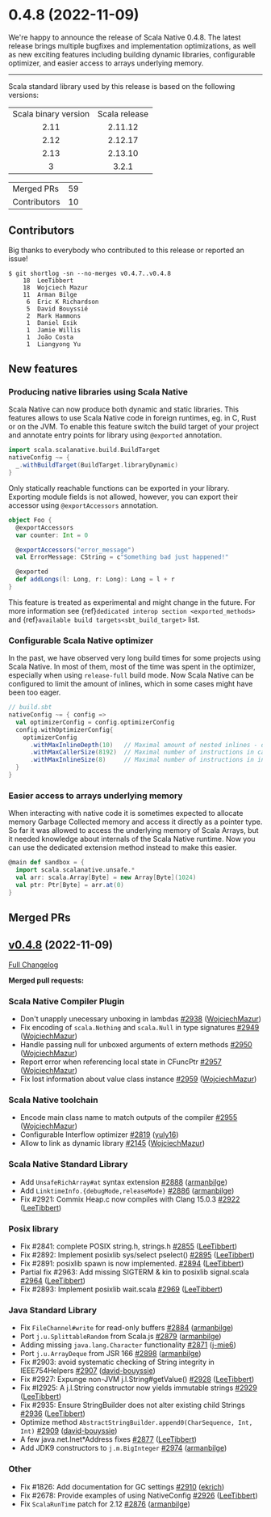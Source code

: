 
# 0.4.8 (2022-11-09)

We're happy to announce the release of Scala Native 0.4.8.
The latest release brings multiple bugfixes and implementation optimizations, as well as new exciting features including building dynamic libraries, configurable optimizer, and easier access to arrays underlying memory.

***

Scala standard library used by this release is based on the following versions:
<table>
<tbody>
  <tr>
    <td>Scala binary version</td>
    <td>Scala release</td>
  </tr>
  <tr>
    <td align="center">2.11</td>
    <td align="center">2.11.12</td>
  </tr>
  <tr>
    <td align="center">2.12</td>
    <td align="center">2.12.17</td>
  </tr>
  <tr>
    <td align="center">2.13</td>
    <td align="center">2.13.10</td>
  </tr>
  <tr>
    <td align="center">3</td>
    <td align="center">3.2.1</td>
  </tr>
</tbody>
</table>

<table>
<tbody>
  <tr>
    <td>Merged PRs</td>
    <td align="center">59</td>
  </tr>
    <tr>
    <td>Contributors</td>
    <td align="center">10</td>
  </tr>
</tbody>
</table>

## Contributors

Big thanks to everybody who contributed to this release or reported an issue!

```
$ git shortlog -sn --no-merges v0.4.7..v0.4.8
    18	LeeTibbert
    18	Wojciech Mazur
    11	Arman Bilge
     6	Eric K Richardson
     5	David Bouyssié
     2	Mark Hammons
     1	Daniel Esik
     1	Jamie Willis
     1	João Costa
     1  Liangyong Yu
```

## New features

### Producing native libraries using Scala Native
Scala Native can now produce both dynamic and static libraries. This features allows to use Scala Native code in foreign runtimes, eg. in C, Rust or on the JVM.
To enable this feature switch the build target of your project and annotate entry points for library using `@exported` annotation.
```scala
import scala.scalanative.build.BuildTarget
nativeConfig ~= {
  _.withBuildTarget(BuildTarget.libraryDynamic)
}
```

Only statically reachable functions can be exported in your library. Exporting module fields is not allowed, however, you can export their accessor using `@exportAccessors` annotation.

```scala
object Foo {
  @exportAccessors
  var counter: Int = 0

  @exportAccessors("error_message")
  val ErrorMessage: CString = c"Something bad just happened!"

  @exported
  def addLongs(l: Long, r: Long): Long = l + r
}
```
This feature is treated as experimental and might change in the future.
For more information see {ref}`dedicated interop section <exported_methods>` and {ref}`available build
targets<sbt_build_target>` list.

### Configurable Scala Native optimizer
In the past, we have observed very long build times for some projects using Scala Native. In most of them, most of the time was spent in the optimizer, especially when using `release-full` build mode. Now Scala Native can be configured to limit the amount of inlines, which in some cases might have been too eager.
```scala
// build.sbt
nativeConfig ~= { config =>
  val optimizerConfig = config.optimizerConfig
  config.withOptimizerConfig{
    optimizerConfig
      .withMaxInlineDepth(10)   // Maximal amount of nested inlines - default=None
      .withMaxCallerSize(8192)  // Maximal number of instructions in caller function - default=8192
      .withMaxInlineSize(8)     // Maximal number of instructions in inlined function - default=8
  }
}
```

### Easier access to arrays underlying memory
When interacting with native code it is sometimes expected to allocate memory Garbage Collected memory and access it directly as a pointer type.
So far it was allowed to access the underlying memory of Scala Arrays, but it needed knowledge about internals of the Scala Native runtime.
Now you can use the dedicated extension method instead to make this easier.
```scala
@main def sandbox = {
  import scala.scalanative.unsafe.*
  val arr: scala.Array[Byte] = new Array[Byte](1024)
  val ptr: Ptr[Byte] = arr.at(0)
}
```



## Merged PRs

## [v0.4.8](https://github.com/scala-native/scala-native/tree/v0.4.8) (2022-11-09)

[Full Changelog](https://github.com/scala-native/scala-native/compare/v0.4.7...v0.4.8)

**Merged pull requests:**
### Scala Native Compiler Plugin
- Don't unapply unecessary unboxing in lambdas
  [\#2938](https://github.com/scala-native/scala-native/pull/2938)
  ([WojciechMazur](https://github.com/WojciechMazur))
- Fix encoding of `scala.Nothing` and `scala.Null` in type signatures
  [\#2949](https://github.com/scala-native/scala-native/pull/2949)
  ([WojciechMazur](https://github.com/WojciechMazur))
- Handle passing null for unboxed arguments of extern methods
  [\#2950](https://github.com/scala-native/scala-native/pull/2950)
  ([WojciechMazur](https://github.com/WojciechMazur))
- Report error when referencing local state in CFuncPtr
  [\#2957](https://github.com/scala-native/scala-native/pull/2957)
  ([WojciechMazur](https://github.com/WojciechMazur))
- Fix lost information about value class instance
  [\#2959](https://github.com/scala-native/scala-native/pull/2959)
  ([WojciechMazur](https://github.com/WojciechMazur))

### Scala Native toolchain
- Encode main class name to match outputs of the compiler
  [\#2955](https://github.com/scala-native/scala-native/pull/2955)
  ([WojciechMazur](https://github.com/WojciechMazur))
- Configurable Interflow optimizer
  [\#2819](https://github.com/scala-native/scala-native/pull/2819)
  ([yuly16](https://github.com/yuly16))
- Allow to link as dynamic library
  [\#2145](https://github.com/scala-native/scala-native/pull/2145)
  ([WojciechMazur](https://github.com/WojciechMazur))

### Scala Native Standard Library
- Add `UnsafeRichArray#at` syntax extension
  [\#2888](https://github.com/scala-native/scala-native/pull/2888)
  ([armanbilge](https://github.com/armanbilge))
- Add `LinktimeInfo.{debugMode,releaseMode}`
  [\#2886](https://github.com/scala-native/scala-native/pull/2886)
  ([armanbilge](https://github.com/armanbilge))
- Fix #2921: Commix Heap.c now compiles with Clang 15.0.3
  [\#2922](https://github.com/scala-native/scala-native/pull/2922)
  ([LeeTibbert](https://github.com/LeeTibbert))

### Posix library
- Fix #2841: complete POSIX string.h, strings.h
  [\#2855](https://github.com/scala-native/scala-native/pull/2855)
  ([LeeTibbert](https://github.com/LeeTibbert))
- Fix #2892: Implement posixlib sys/select pselect()
  [\#2895](https://github.com/scala-native/scala-native/pull/2895)
  ([LeeTibbert](https://github.com/LeeTibbert))
- Fix #2891: posixlib spawn is now implemented.
  [\#2894](https://github.com/scala-native/scala-native/pull/2894)
  ([LeeTibbert](https://github.com/LeeTibbert))
- Partial fix #2963: Add missing SIGTERM & kin to posixlib signal.scala
  [\#2964](https://github.com/scala-native/scala-native/pull/2964)
  ([LeeTibbert](https://github.com/LeeTibbert))
- Fix #2893: Implement posixlib wait.scala
  [\#2969](https://github.com/scala-native/scala-native/pull/2969)
  ([LeeTibbert](https://github.com/LeeTibbert))

### Java Standard Library
- Fix `FileChannel#write` for read-only buffers
  [\#2884](https://github.com/scala-native/scala-native/pull/2884)
  ([armanbilge](https://github.com/armanbilge))
- Port `j.u.SplittableRandom` from Scala.js
  [\#2879](https://github.com/scala-native/scala-native/pull/2879)
  ([armanbilge](https://github.com/armanbilge))
- Adding missing `java.lang.Character` functionality
  [\#2871](https://github.com/scala-native/scala-native/pull/2871)
  ([j-mie6](https://github.com/j-mie6))
- Port `j.u.ArrayDeque` from JSR 166
  [\#2898](https://github.com/scala-native/scala-native/pull/2898)
  ([armanbilge](https://github.com/armanbilge))
- Fix #2903: avoid systematic checking of String integrity in IEEE754Helpers
  [\#2907](https://github.com/scala-native/scala-native/pull/2907)
  ([david-bouyssie](https://github.com/david-bouyssie))
- Fix #2927: Expunge non-JVM j.l.String#getValue()
  [\#2928](https://github.com/scala-native/scala-native/pull/2928)
  ([LeeTibbert](https://github.com/LeeTibbert))
- Fix #I2925: A j.l.String constructor now yields immutable strings
  [\#2929](https://github.com/scala-native/scala-native/pull/2929)
  ([LeeTibbert](https://github.com/LeeTibbert))
- Fix #2935: Ensure StringBuilder does not alter existing child Strings
  [\#2936](https://github.com/scala-native/scala-native/pull/2936)
  ([LeeTibbert](https://github.com/LeeTibbert))
- Optimize method `AbstractStringBuilder.append0(CharSequence, Int, Int)`
  [\#2909](https://github.com/scala-native/scala-native/pull/2909)
  ([david-bouyssie](https://github.com/david-bouyssie))
-  A few java.net.Inet*Address fixes
  [\#2877](https://github.com/scala-native/scala-native/pull/2877)
  ([LeeTibbert](https://github.com/LeeTibbert))
- Add JDK9 constructors to `j.m.BigInteger`
  [\#2974](https://github.com/scala-native/scala-native/pull/2974)
  ([armanbilge](https://github.com/armanbilge))

### Other
-  Fix #1826: Add documentation for GC settings
  [\#2910](https://github.com/scala-native/scala-native/pull/2910)
  ([ekrich](https://github.com/ekrich))
- Fix #2678: Provide examples of using NativeConfig
  [\#2926](https://github.com/scala-native/scala-native/pull/2926)
  ([LeeTibbert](https://github.com/LeeTibbert))
- Fix `ScalaRunTime` patch for 2.12
  [\#2876](https://github.com/scala-native/scala-native/pull/2876)
  ([armanbilge](https://github.com/armanbilge))




